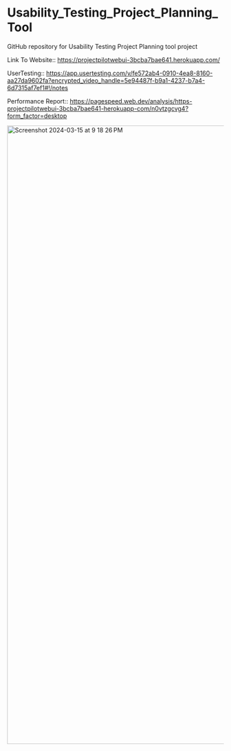 # Usability_Testing_Project_Planning_Tool
GitHub repository for Usability Testing Project Planning tool project


Link To Website:: https://projectpilotwebui-3bcba7bae641.herokuapp.com/ 

UserTesting:: https://app.usertesting.com/v/fe572ab4-0910-4ea8-8160-aa27da9602fa?encrypted_video_handle=5e94487f-b9a1-4237-b7a4-6d7315af7ef1#!/notes

Performance Report:: https://pagespeed.web.dev/analysis/https-projectpilotwebui-3bcba7bae641-herokuapp-com/n0vtzgcvg4?form_factor=desktop


<img width="1435" alt="Screenshot 2024-03-15 at 9 18 26 PM" src="https://github.com/alan-kmathew/Usability_Testing_Project_Planning_Tool/assets/131231411/6a8997b3-b45e-441b-95df-2201fd8dba13">
